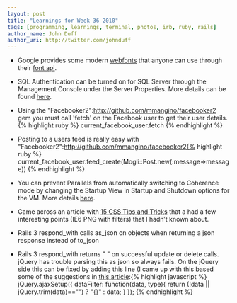 ```yaml
---
layout: post
title: "Learnings for Week 36 2010"
tags: [programming, learnings, terminal, photos, irb, ruby, rails]
author_name: John Duff
author_uri: http://twitter.com/johnduff
---
```


-   Google provides some modern
    <a href='http://code.google.com/webfonts'>webfonts</a> that anyone
    can use through their
    <a href='http://code.google.com/apis/webfonts/docs/getting_started.html'>font
    api</a>.

<!-- -->

-   SQL Authentication can be turned on for SQL Server through the
    Management Console under the Server Properties. More details can be
    found
    <a href='http://kbase.gfi.com/showarticle.asp?id=KBID002804'>here</a>.

* Using the "Facebooker2":http://github.com/mmangino/facebooker2 gem you must call 'fetch' on the Facebook user to get their user details.{% highlight ruby %}
current_facebook_user.fetch
{% endhighlight %}

* Posting to a users feed is really easy with "Facebooker2":http://github.com/mmangino/facebooker2{% highlight ruby %}
current_facebook_user.feed_create(Mogli::Post.new(:message=>message))
{% endhighlight %}

-   You can prevent Parallels from automatically switching to Coherence
    mode by changing the Startup View in Startup and Shutdown options
    for the VM. More details
    <a href='http://download.parallels.com/desktop/v5/docs/en/Parallels_Desktop_Users_Guide/26728.htm'>here</a>.

<!-- -->

-   Came across an article with
    <a href='http://www.queness.com/post/402/15-css-tips-and-tricks'>15
    CSS Tips and Tricks</a> that a had a few interesting points (IE6 PNG
    with filters) that I hadn’t known about.

<!-- -->

-   Rails 3 respond\_with calls as\_json on objects when returning a
    json response instead of to\_json

* Rails 3 respond_with returns " " on successful update or delete calls. jQuery has trouble parsing this as json so always fails. On the jQuery side this can be fixed by adding this line (I came up with this based some of the suggestions in <a href='http://www.kreusch.com.br/2010/03/30/rails-3-responders-jquery-1-4-and-empty-json-results'>this article</a>:{% highlight javascript %}
jQuery.ajaxSetup({ dataFilter: function(data, type){ 
  return (!data || jQuery.trim(data)=="") ? "{}" : data; 
} });
{% endhighlight %}
